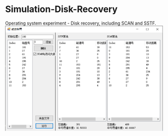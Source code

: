 # Simulation-Disk-Recovery
Operating system experiment - Disk recovery, including SCAN and SSTF.
![image](https://raw.githubusercontent.com/AFlyingSheep/Simulation-Disk-Recovery/master/readme.png)
